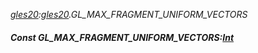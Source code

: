 _[gles20](../../modules/gles20/gles20-module.md):[gles20](../../modules/gles20/gles20-module.md).GL\_MAX\_FRAGMENT\_UNIFORM\_VECTORS_
##### Const GL\_MAX\_FRAGMENT\_UNIFORM\_VECTORS:[Int](../../modules/wonkey/wonkey-types-int.md)
